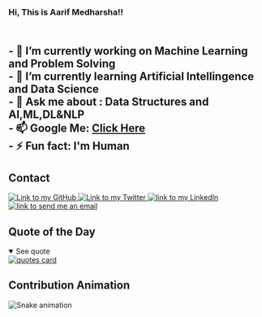 ### Hi, This is Aarif Medharsha!!

<h2>
    <br>
- 🔭 I’m currently working on Machine Learning and Problem Solving
    <br>
- 🌱 I’m currently learning Artificial Intellingence and Data Science
    <br>
- 💬 Ask me about : Data Structures and AI,ML,DL&NLP
    <br>
    - 📫 Google Me: <a href="https://www.google.com/search?q=Aarif+Medharsha"> Click Here </a>
    <br>
- ⚡ Fun fact: I'm Human
    <br>
</h2>

## Contact
<a href="https://github.com/Aarifmedharsha">
    <img alt="Link to my GitHub" src="https://img.shields.io/github/followers/Carol42?style=social&label=@Aarifmedharsha">
</a>
<a href="https://twitter.com/AMedharsha/">
    <img alt="Link to my Twitter" src="https://img.shields.io/twitter/follow/Carol_Heloo?style=social&label=@AMedharsha">
</a>
<a href="https://www.linkedin.com/in/aarif-medharsha-4ba806221/">
    <img alt="link to my LinkedIn" src="https://img.shields.io/static/v1?label&message=/in/Aarif-Medharsha&color=0A66C2&style=flat&logo=linkedin" />
</a>
<a href="mailto:03aarif20@gmail.com">
    <img alt="link to send me an email" src="https://img.shields.io/static/v1?label&message=03aarif20@gmail.com&color=whitesmoke&style=flat&logo=gmail" />
</a>

## Quote of the Day
<details open>
<summary>See quote</summary>
    <a href="https://github.com/piyushsuthar/github-readme-quotes">
        <img src="https://quotes-github-readme.vercel.app/api?type=horizontal&theme=tokyonight" alt="quotes card">
    </a>
</details>

## Contribution Animation
![Snake animation](https://github.com/eagrundy/eagrundy/blob/output/github-contribution-grid-snake.svg)
